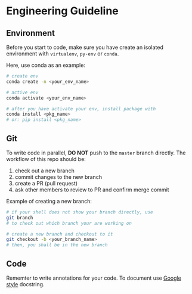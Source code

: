 # Engineering Guideline

## Environment

Before you start to code, make sure you have create an isolated environment with `virtualenv`, `py-env` or `conda`.

Here, use conda as an example:

``` sh
# create env
conda create -n <your_env_name>

# active env
conda activate <your_env_name>

# after you have activate your env, install package with
conda install <pkg_name> 
# or: pip install <pkg_name>
```

## Git

To write code in parallel, **DO NOT** push to the `master` branch directly. The workflow of this repo should be:

1. check out a new branch
2. commit changes to the new branch
3. create a PR (pull request)
4. ask other members to review to PR and confirm merge commit

Example of creating a new branch:

``` sh
# if your shell does not show your branch directly, use
git branch
# to check out which branch your are working on

# create a new branch and checkout to it
git checkout -b <your_branch_name>
# then, you shall be in the new branch
```

## Code

Rememter to write annotations for your code. To document use [Google style](https://google.github.io/styleguide/pyguide.html) docstring.
